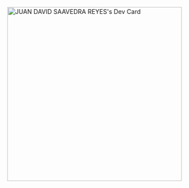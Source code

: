 <a href="https://app.daily.dev/jdsaavedra"><img src="https://api.daily.dev/devcards/b4c97580456b4e7687d87251cbc6eb3e.png?r=lwa" width="400" alt="JUAN DAVID SAAVEDRA REYES's Dev Card"/></a>
